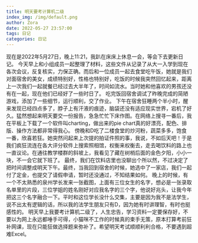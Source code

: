 ```yaml
---
title: 明天要考计算机二级
index_img: /img/default.png
author: Zora
date: 2022-05-27 23:57:00
tags: 日记
categories: 日记
---
```


现在是2022年5月27日，晚上11:21，我趴在床床上休息一会，等会下去更新日记。
今天早上和小组成员一起整理了材料，这些文件从记录了从大一入学到现在各次会议，反复核实，力保正确。而后和一位成员一起去食堂吃午饭，她就是我们对面宿舍的美女，成绩特别好，性格也特别好，吃饭的时候我突然回忆起来，距离上一次我们一起就餐已经过去大半年了，时间如流水。当时她和他喜欢的男孩还没有在一起，现在他们已经好了一些时日了。
吃完饭回宿舍调试了昨晚完成的简陋游戏，添加了一些细节，运行顺利，交了作业。
下午在宿舍狂睡两个半小时，醒来发现已经四点多了，脖子上有汗液的痕迹，脑袋还没有适应现实世界，宕机了好久。猛然想起来明天要交一份报告，急急忙忙下床作图。在网络上搜寻一番后，我在平板上下载了一个软件叫charting，做出来的pie chart真的好漂亮，配色、排版、操作方法都非常得我心。
傍晚和D吃了二楼食堂的炒河粉，蔬菜多多，饱食一番，欣喜若狂。她突然问起来上次提的拍证件照的事，我说，不如后天吧！于是我们疯狂流连在各大评分软件上搜索照相馆，权衡来权衡去，走去喝饮料的路上也一直议论。在通往教学楼群的斜坡上，我看见了藏在树梢后面的金色夕阳，小小一块，不一会它就下班了。
最终，我们在饮料店里也没聊出个所以然，不过决定了把时间调整成明天下午。最终，当我回到宿舍的时候，她选中了一家店，我们一起付了定金，也提交了请假申请，暂时还没通过，不知结果如何。
晚上的时候，有一个不太熟悉的泉州学长发来一张截图，上面有三位女生的名字，想必是一张录取名单里的片段，三位学姐的姓名刚好对应我名字的三个字，他说好兆头，让我今年把这三个名字融合一下。平时和这位学长没什么交集，主要是因为我不是法学生，说不出太有逻辑的话，所以我的法学生朋友只有D，因为她有时讲理智，有时也挺感性的。
明天早上我要考计算机二级了，人生忠告，学习资料一定要保存好，不要以为网上永远都唾手可得，小猫咪不工作的时候真的束手无策，原本打算考前狂补网课，现在只能狂做选择题来弥补了。希望明天考试顺顺利利合格，不要遇到超难Excel。
